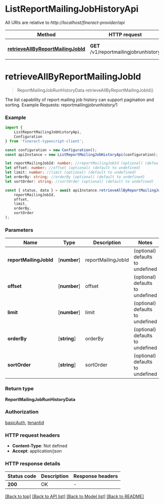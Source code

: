# ListReportMailingJobHistoryApi

All URIs are relative to *http://localhost/fineract-provider/api*

|Method | HTTP request | Description|
|------------- | ------------- | -------------|
|[**retrieveAllByReportMailingJobId**](#retrieveallbyreportmailingjobid) | **GET** /v1/reportmailingjobrunhistory | List Report Mailing Job History|

# **retrieveAllByReportMailingJobId**
> ReportMailingJobRunHistoryData retrieveAllByReportMailingJobId()

The list capability of report mailing job history can support pagination and sorting.  Example Requests:  reportmailingjobrunhistory/1

### Example

```typescript
import {
    ListReportMailingJobHistoryApi,
    Configuration
} from 'fineract-typescript-client';

const configuration = new Configuration();
const apiInstance = new ListReportMailingJobHistoryApi(configuration);

let reportMailingJobId: number; //reportMailingJobId (optional) (default to undefined)
let offset: number; //offset (optional) (default to undefined)
let limit: number; //limit (optional) (default to undefined)
let orderBy: string; //orderBy (optional) (default to undefined)
let sortOrder: string; //sortOrder (optional) (default to undefined)

const { status, data } = await apiInstance.retrieveAllByReportMailingJobId(
    reportMailingJobId,
    offset,
    limit,
    orderBy,
    sortOrder
);
```

### Parameters

|Name | Type | Description  | Notes|
|------------- | ------------- | ------------- | -------------|
| **reportMailingJobId** | [**number**] | reportMailingJobId | (optional) defaults to undefined|
| **offset** | [**number**] | offset | (optional) defaults to undefined|
| **limit** | [**number**] | limit | (optional) defaults to undefined|
| **orderBy** | [**string**] | orderBy | (optional) defaults to undefined|
| **sortOrder** | [**string**] | sortOrder | (optional) defaults to undefined|


### Return type

**ReportMailingJobRunHistoryData**

### Authorization

[basicAuth](../README.md#basicAuth), [tenantid](../README.md#tenantid)

### HTTP request headers

 - **Content-Type**: Not defined
 - **Accept**: application/json


### HTTP response details
| Status code | Description | Response headers |
|-------------|-------------|------------------|
|**200** | OK |  -  |

[[Back to top]](#) [[Back to API list]](../README.md#documentation-for-api-endpoints) [[Back to Model list]](../README.md#documentation-for-models) [[Back to README]](../README.md)


